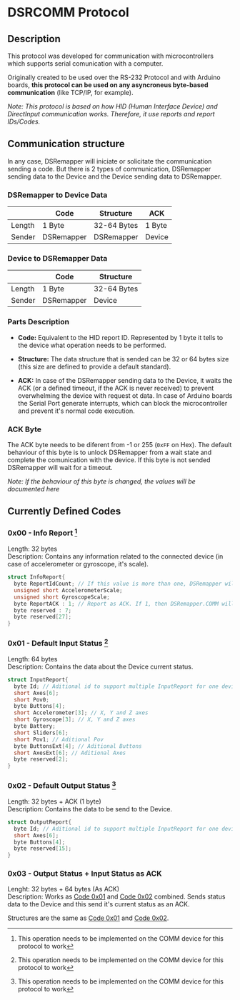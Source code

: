 # DSRCOMM Protocol
## Description
This protocol was developed for communication with microcontrollers which supports serial comunication with a computer.

Originally created to be used over the RS-232 Protocol and with Arduino boards, **this protocol can be used on any asyncroneus byte-based communication** (like TCP/IP, for example).

_Note: This protocol is based on how HID (Human Interface Device) and DirectInput communication works. Therefore, it use reports and report IDs/Codes._

## Communication structure

In any case, DSRemapper will iniciate or solicitate the communication sending a code. But there is 2 types of communication, DSRemapper sending data to the Device and the Device sending data to DSRemapper.

### DSRemapper to Device Data
|        | Code       | Structure   | ACK    |
|--------|------------|-------------|--------|
| Length | 1 Byte     | 32-64 Bytes | 1 Byte |
| Sender | DSRemapper | DSRemapper  | Device |

### Device to DSRemapper Data
|        | Code       | Structure   |
|--------|------------|-------------|
| Length | 1 Byte     | 32-64 Bytes |
| Sender | DSRemapper | Device      |

### Parts Description
- **Code:** Equivalent to the HID report ID. Represented by 1 byte it tells to the device what operation needs to be performed.

- **Structure:** The data structure that is sended can be 32 or 64 bytes size (this size are defined to provide a default standard).

- **ACK:** In case of the DSRemapper sending data to the Device, it waits the ACK (or a defined timeout, if the ACK is never received) to prevent overwhelming the device with request ot data. In case of Arduino boards the Serial Port generate interrupts, which can block the microcontroller and prevent it's normal code execution.

### ACK Byte
The ACK byte needs to be diferent from -1 or 255 (`0xFF` on Hex). The default behaviour of this byte is to unlock DSRemapper from a wait state and complete the comunication with the device. If this byte is not sended DSRemapper will wait for a timeout.

_Note: If the behaviour of this byte is changed, the values will be documented here_

## Currently Defined Codes

### 0x00 - Info Report [^1]
Length: 32 bytes  
Description: Contains any information related to the connected device (in case of accelerometer or gyroscope, it's scale).

```c++
struct InfoReport{
  byte ReportIdCount; // If this value is more than one, DSRemapper will spect multiple Input Reports per request
  unsigned short AccelerometerScale;
  unsigned short GyroscopeScale;
  byte ReportACK : 1; // Report as ACK. If 1, then DSRemapper.COMM will use 0x03 Code for data retrive
  byte reserved : 7;
  byte reserved[27];
}
```

### 0x01 - Default Input Status [^1]
Length: 64 bytes  
Description: Contains the data about the Device current status.

```c++
struct InputReport{
  byte Id; // Aditional id to support multiple InputReport for one device
  short Axes[6];
  short Pov0;
  byte Buttons[4];
  short Accelerometer[3]; // X, Y and Z axes
  short Gyroscope[3]; // X, Y and Z axes
  byte Battery;
  short Sliders[6];
  short Pov1; // Aditional Pov
  byte ButtonsExt[4]; // Aditional Buttons
  short AxesExt[6]; // Aditional Axes
  byte reserved[2];
}
```

### 0x02 - Default Output Status [^1]
Length: 32 bytes + ACK (1 byte)  
Description: Contains the data to be send to the Device.

```c++
struct OutputReport{
  byte Id; // Aditional id to support multiple InputReport for one device
  short Axes[6];
  byte Buttons[4];
  byte reserved[15];
}
```

### 0x03 - Output Status + Input Status as ACK
Lenght: 32 bytes + 64 bytes (As ACK)  
Description: Works as [Code 0x01](#0x01---default-input-status-1) and [Code 0x02](#0x02---default-output-status-1) combined. Sends status data to the Device and this send it's current status as an ACK.

Structures are the same as [Code 0x01](#0x01---default-input-status-1) and [Code 0x02](#0x02---default-output-status-1).


[^1]: This operation needs to be implemented on the COMM device for this protocol to work
